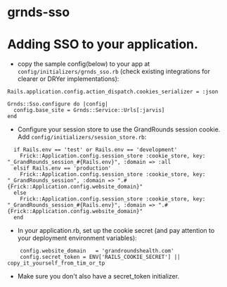 grnds-sso
=========


# Adding SSO to your application.

- copy the sample config(below) to your app at `config/initializers/grnds_sso.rb` (check existing integrations for clearer or DRYer implementations):

```
Rails.application.config.action_dispatch.cookies_serializer = :json

Grnds::Sso.configure do |config|
  config.base_site = Grnds::Service::Urls[:jarvis]
end
```

- Configure your session store to use the GrandRounds session cookie. Add `config/initializers/session_store.rb`:
```
  if Rails.env == 'test' or Rails.env == 'development'
    Frick::Application.config.session_store :cookie_store, key: "_GrandRounds_session_#{Rails.env}", :domain => :all
  elsif Rails.env == 'production'
    Frick::Application.config.session_store :cookie_store, key: "_GrandRounds_session", :domain => ".#{Frick::Application.config.website_domain}"
  else
    Frick::Application.config.session_store :cookie_store, key: "_GrandRounds_session_#{Rails.env}", :domain => ".#{Frick::Application.config.website_domain}"
  end
```

- In your application.rb, set up the cookie secret (and pay attention to your deployment environment variables):
```
    config.website_domain   = 'grandroundshealth.com'
    config.secret_token = ENV['RAILS_COOKIE_SECRET'] || copy_it_yourself_from_tim_or_tp
```

- Make sure you don't also have a secret_token initializer.
